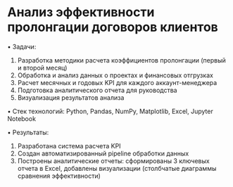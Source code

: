 # Анализ эффективности пролонгации договоров клиентов
• Задачи:
1) Разработка методики расчета коэффициентов пролонгации (первый и второй месяц)
2) Обработка и анализ данных о проектах и финансовых отгрузках
3) Расчет месячных и годовых KPI для каждого аккаунт-менеджера
4) Подготовка аналитического отчета для руководства
5) Визуализация результатов анализа

• Стек технологий: Python, Pandas, NumPy, Matplotlib, Excel, Jupyter Notebook

• Результаты:
1) Разработана система расчета KPI
2) Создан автоматизированный pipeline обработки данных
3) Построены аналитические отчеты: сформированы 3 ключевых отчета в Excel, добавлены визуализации (столбчатые диаграммы сравнения эффективности)
